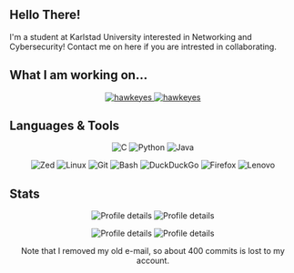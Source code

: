 <h2>Hello There!</h3> 
I'm a student at Karlstad University interested in Networking and Cybersecurity! Contact me on here if you are intrested in collaborating.

<h2>What I am working on...</h3>
<p align="center">
  <a href="https://github.com/Alfredsson418/hawkeyes">
    <img alt="hawkeyes" src="https://github-readme-stats.vercel.app/api/pin/?username=Alfredsson418&repo=hawkeyes&theme=tokyonight">
  </a>
  <a href="https://github.com/Alfredsson418/watchdog">
    <img alt="hawkeyes" src="https://github-readme-stats.vercel.app/api/pin/?username=Alfredsson418&repo=watchdog&theme=tokyonight">
  </a>
  <!--
  <a href="https://github.com/Alfredsson418/Homepage">
    <img alt="hawkeyes" src="https://github-readme-stats.vercel.app/api/pin/?username=Alfredsson418&repo=Homepage&theme=tokyonight">
  </a>
  -->
  
</p>

<h2>Languages & Tools</h2>
<p align="center">
  <!-- https://github.com/alexandresanlim/Badges4-README.md-Profile -->
  <img alt="C" src="https://img.shields.io/badge/C-00599C?style=for-the-badge&logo=c&logoColor=white">
  <img alt="Python" src="https://img.shields.io/badge/Python-FFD43B?style=for-the-badge&logo=python&logoColor=blue">
  <img alt="Java" src="https://img.shields.io/badge/Java-ED8B00?style=for-the-badge&logo=openjdk&logoColor=white">
</p>
<p align="center">
  <img alt="Zed" src="https://img.shields.io/badge/Zed-white?style=for-the-badge&logo=zedindustries&logoColor=084CCF">
  <img alt="Linux" src="https://img.shields.io/badge/Linux-FCC624?style=for-the-badge&logo=linux&logoColor=black">
  <img alt="Git" src="https://img.shields.io/badge/GIT-E44C30?style=for-the-badge&logo=git&logoColor=white">
  <img alt="Bash" src="https://img.shields.io/badge/GNU%20Bash-4EAA25?style=for-the-badge&logo=GNU%20Bash&logoColor=white">
  <img alt="DuckDuckGo" src="https://img.shields.io/badge/DuckDuckGo-DE5833?style=for-the-badge&logo=DuckDuckGo&logoColor=white">
  <img alt="Firefox" src="https://img.shields.io/badge/Firefox_Browser-FF7139?style=for-the-badge&logo=Firefox-Browser&logoColor=white">
  <img alt="Lenovo" src="https://img.shields.io/badge/lenovo%20laptop-E2231A?style=for-the-badge&logo=lenovo&logoColor=white">
  <!--
  <img alt="Proxmox" src="https://img.shields.io/badge/Proxmox-E57000?style=for-the-badge&logo=proxmox&logoColor=white">
  <img alt="Virtualbox" src="https://img.shields.io/badge/VirtualBox-21416b?style=for-the-badge&logo=VirtualBox&logoColor=white">
  <img alt="Raspberry" src="https://img.shields.io/badge/Raspberry%20Pi-A22846?style=for-the-badge&logo=Raspberry%20Pi&logoColor=white">
  <img alt="Docker" src="https://img.shields.io/badge/Docker-2CA5E0?style=for-the-badge&logo=docker&logoColor=white">
  -->
</p>




<h2>Stats</h2>
<!-- https://github.com/vn7n24fzkq/github-profile-summary-cards -->
<!--- https://github.com/anuraghazra/github-readme-stats?tab=readme-ov-file -->
<p align="center">
  <img alt="Profile details" src="https://github-readme-streak-stats.herokuapp.com/?user=Alfredsson418&theme=tokyonight">
  <img alt="Profile details" src="http://github-profile-summary-cards.vercel.app/api/cards/profile-details?username=Alfredsson418&theme=tokyonight">
</p>
<p align="center">
  <img alt="Profile details" src="https://github-readme-stats.vercel.app/api/top-langs/?username=Alfredsson418&layout=compact&theme=tokyonight">
  <img alt="Profile details" src="https://github-readme-stats.vercel.app/api?username=Alfredsson418&show_icons=true&theme=tokyonight&hide_title=true&hide=commits">
</p>

<p align="center">
  Note that I removed my old e-mail, so about 400 commits is lost to my account.
</p>
